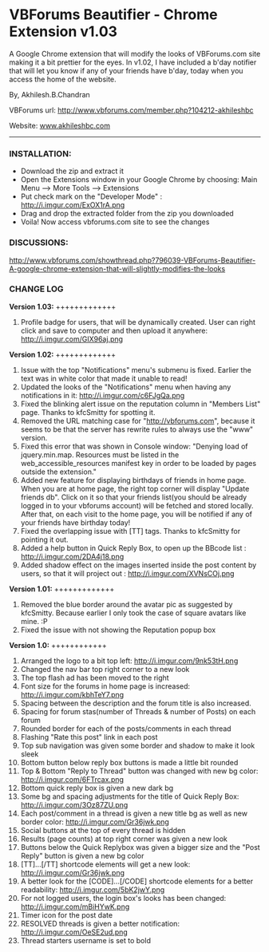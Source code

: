 # VBForums Beautifier - Chrome Extension v1.03

A Google Chrome extension that will modify the looks of VBForums.com site making it a bit prettier for the eyes. 
In v1.02, I have included a b'day notifier that will let you know if any of your friends have b'day, today when you access the home of the website.

By,
Akhilesh.B.Chandran

VBForums url: http://www.vbforums.com/member.php?104212-akhileshbc

Website: www.akhileshbc.com

---
### INSTALLATION:
- Download the zip and extract it
- Open the Extensions window in your Google Chrome by choosing: Main Menu --> More Tools --> Extensions
- Put check mark on the "Developer Mode" : http://i.imgur.com/ExOX1rA.png
- Drag and drop the extracted folder from the zip you downloaded
- Voila! Now access vbforums.com site to see the changes

### DISCUSSIONS:
http://www.vbforums.com/showthread.php?796039-VBForums-Beautifier-A-google-chrome-extension-that-will-slightly-modifies-the-looks

### CHANGE LOG

**Version 1.03:**
+++++++++++++

1. Profile badge for users, that will be dynamically created. User can right click and save to computer and then upload it anywhere: http://i.imgur.com/GIX96aj.png

**Version 1.02:**
+++++++++++++

1. Issue with the top "Notifications" menu's submenu is fixed. Earlier the text was in white color that made it unable to read!
2. Updated the looks of the "Notifications" menu when having any notifications in it: http://i.imgur.com/c6FJgQa.png
3. Fixed the blinking alert issue on the reputation column in "Members List" page. Thanks to kfcSmitty for spotting it.
4. Removed the URL matching case for "http://vbforums.com", because it seems to be that the server has rewrite rules to always use the "www" version.
5. Fixed this error that was shown in Console window: "Denying load of jquery.min.map. Resources must be listed in the web_accessible_resources manifest key in order to be loaded by pages outside the extension."
6. Added new feature for displaying birthdays of friends in home page. When you are at home page, the right top corner will display "Update friends db". Click on it so that your friends list(you should be already logged in to your vbforums account) will be fetched and stored locally. After that, on each visit to the home page, you will be notified if any of your friends have birthday today!
7. Fixed the overlapping issue with [TT] tags. Thanks to kfcSmitty for pointing it out.
8. Added a help button in Quick Reply Box, to open up the BBcode list : http://i.imgur.com/2DA4j18.png
9. Added shadow effect on the images inserted inside the post content by users, so that it will project out : http://i.imgur.com/XVNsCOj.png

**Version 1.01:**
+++++++++++++

1. Removed the blue border around the avatar pic as suggested by kfcSmitty. Because earlier I only took the case of square avatars like mine. :P
2. Fixed the issue with not showing the Reputation popup box

**Version 1.0:**
++++++++++++

1. Arranged the logo to a bit top left: http://i.imgur.com/9nk53tH.png
2. Changed the nav bar top right corner to a new look
3. The top flash ad has been moved to the right
4. Font size for the forums in home page is increased: http://i.imgur.com/kbhTeY7.png
5. Spacing between the description and the forum title is also increased.
6. Spacing for forum stas(number of Threads & number of Posts) on each forum
7. Rounded border for each of the posts/comments in each thread
8. Flashing "Rate this post" link in each post
9. Top sub navigation was given some border and shadow to make it look sleek
10. Bottom button below reply box buttons is made a little bit rounded
11. Top & Bottom "Reply to Thread" button was changed with new bg color: http://i.imgur.com/6FTrcax.png
12. Bottom quick reply box is given a new dark bg 
13. Some bg and spacing adjustments for the title of Quick Reply Box: http://i.imgur.com/3Oz87ZU.png
14. Each post/comment in a thread is given a new title bg as well as new border color: http://i.imgur.com/Gr36jwk.png
15. Social buttons at the top of every thread is hidden
16. Results (page counts) at top right corner was given a new look 
17. Buttons below the Quick Replybox was given a bigger size and the "Post Reply" button is given a new bg color
18. [TT]...[/TT] shortcode elements will get a new look: http://i.imgur.com/Gr36jwk.png
19. A better look for the [CODE]...[/CODE] shortcode elements for a better readability: http://i.imgur.com/5bK2jwY.png
20. For not logged users, the login box's looks has been changed: http://i.imgur.com/mBiHYwK.png
21. Timer icon for the post date
22. RESOLVED threads is given a better notification: http://i.imgur.com/OeSE2ud.png
23. Thread starters username is set to bold

